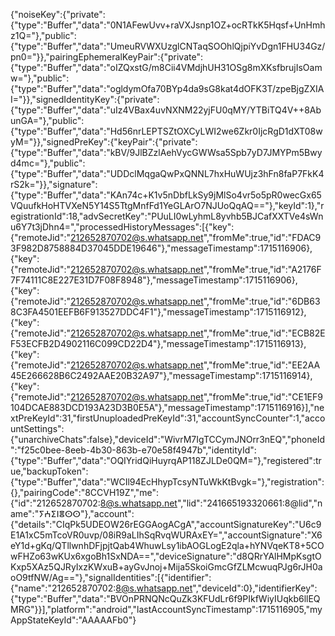 {"noiseKey":{"private":{"type":"Buffer","data":"0N1AFewUvv+raVXJsnp1OZ+ocRTkK5Hqsf+UnHmhz1Q="},"public":{"type":"Buffer","data":"UmeuRVWXUzglCNTaqSOOhlQjpiYvDgn1FHU34Gz/pn0="}},"pairingEphemeralKeyPair":{"private":{"type":"Buffer","data":"oIZQxstG/m8Cii4VMdjhUH31OSg8mXKsfbrujIsOamw="},"public":{"type":"Buffer","data":"ogldymOfa70BYp4da9sG8kat4dOFK3T/zpeBjgZXIAI="}},"signedIdentityKey":{"private":{"type":"Buffer","data":"uIz4VBax4uvNXNM22yjFU0qMY/YTBiTQ4V++8AbunGA="},"public":{"type":"Buffer","data":"Hd56nrLEPTSZtOXCyLWI2we6Zkr0IjcRgD1dXT08wyM="}},"signedPreKey":{"keyPair":{"private":{"type":"Buffer","data":"kBV/9JlBZzlAehVycGWWsa5Spb7yD7JMYPm5Bwyd4mc="},"public":{"type":"Buffer","data":"UDDclMqgaQwPxQNNL7hxHuWUjz3hFn8faP7FkK4rS2k="}},"signature":{"type":"Buffer","data":"KAn74c+K1v5nDbfLkSy9jMlSo4vr5o5pR0wecGx65VQuufkHoHTVXeN5Y14S5TtgMnfFd1YeGLArO7NJUoQqAQ=="},"keyId":1},"registrationId":18,"advSecretKey":"PUuLI0wLyhmL8yvhb5BJCafXXTVe4sWnu6Y7t3jDhn4=","processedHistoryMessages":[{"key":{"remoteJid":"212652870702@s.whatsapp.net","fromMe":true,"id":"FDAC93F982D8758884D37045DDE19646"},"messageTimestamp":1715116906},{"key":{"remoteJid":"212652870702@s.whatsapp.net","fromMe":true,"id":"A2176F7F74111C8E227E31D7F08F8948"},"messageTimestamp":1715116906},{"key":{"remoteJid":"212652870702@s.whatsapp.net","fromMe":true,"id":"6DB638C3FA4501EEFB6F913527DDC4F1"},"messageTimestamp":1715116912},{"key":{"remoteJid":"212652870702@s.whatsapp.net","fromMe":true,"id":"ECB82EF53ECFB2D4902116C099CD22D4"},"messageTimestamp":1715116913},{"key":{"remoteJid":"212652870702@s.whatsapp.net","fromMe":true,"id":"EE2AA45E266628B6C2492AAE20B32A97"},"messageTimestamp":1715116914},{"key":{"remoteJid":"212652870702@s.whatsapp.net","fromMe":true,"id":"CE1EF9104DCAE883DCD193A23D3B0E5A"},"messageTimestamp":1715116916}],"nextPreKeyId":31,"firstUnuploadedPreKeyId":31,"accountSyncCounter":1,"accountSettings":{"unarchiveChats":false},"deviceId":"WivrM7IgTCCymJNOrr3nEQ","phoneId":"f25c0bee-8eeb-4b30-863b-e70e58f4947b","identityId":{"type":"Buffer","data":"OQIYridQiHuyrqAP118ZJLDe0QM="},"registered":true,"backupToken":{"type":"Buffer","data":"WCIl94EcHhypTcsyNTuWkKtBvgk="},"registration":{},"pairingCode":"8CCVH19Z","me":{"id":"212652870702:8@s.whatsapp.net","lid":"241665193320661:8@lid","name":"ⵢⵄⵉⵏⴻⵙⵙ"},"account":{"details":"CIqPk5UDEOW26rEGGAogACgA","accountSignatureKey":"U6c9E1A1xC5mTcoVR0uvp/08iR9aLIhSqRvqWURAxEY=","accountSignature":"X6eY1d+gKq/QTllwnhDFjpjtQab4WhuwLsy1ibAOGLogE2qla+hYNVqeKT8+5COwFHZo63wKUx6xgoBh1SxNDA==","deviceSignature":"d8QRrYAlHMpKsgtOKxp5XAz5QJRyIxzKWxuB+ayGvJnoj+Mija5SkoiGmcGfZLMcwuqPJg6rJH0aoO9tfNW/Ag=="},"signalIdentities":[{"identifier":{"name":"212652870702:8@s.whatsapp.net","deviceId":0},"identifierKey":{"type":"Buffer","data":"BVOnPRNQNcQuZk3KFUdLr6f9PIkfWiyIUqkb6llEQMRG"}}],"platform":"android","lastAccountSyncTimestamp":1715116905,"myAppStateKeyId":"AAAAAFb0"}

